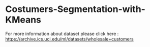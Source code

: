 # Costumers-Segmentation-with-KMeans
For more information about dataset please click here : https://archive.ics.uci.edu/ml/datasets/wholesale+customers
